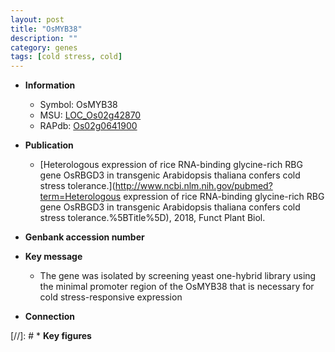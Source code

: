 ```yaml
---
layout: post
title: "OsMYB38"
description: ""
category: genes
tags: [cold stress, cold]
---
```


* **Information**  
    + Symbol: OsMYB38  
    + MSU: [LOC_Os02g42870](http://rice.uga.edu/cgi-bin/ORF_infopage.cgi?orf=LOC_Os02g42870)  
    + RAPdb: [Os02g0641900](https://rapdb.dna.affrc.go.jp/locus/?name=Os02g0641900)  

* **Publication**  
    + [Heterologous expression of rice RNA-binding glycine-rich RBG gene OsRBGD3 in transgenic Arabidopsis thaliana confers cold stress tolerance.](http://www.ncbi.nlm.nih.gov/pubmed?term=Heterologous expression of rice RNA-binding glycine-rich RBG gene OsRBGD3 in transgenic Arabidopsis thaliana confers cold stress tolerance.%5BTitle%5D), 2018, Funct Plant Biol.

* **Genbank accession number**  

* **Key message**  
    + The gene was isolated by screening yeast one-hybrid library using the minimal promoter region of the OsMYB38 that is necessary for cold stress-responsive expression

* **Connection**  

[//]: # * **Key figures**  



